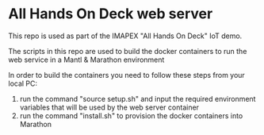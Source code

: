 # All Hands On Deck web server
This repo is used as part of the IMAPEX "All Hands On Deck" IoT demo.

The scripts in this repo are used to build the docker containers to run the web service in a Mantl & Marathon environment
 
In order to build the containers you need to follow these steps from your local PC:
1. run the command "source setup.sh" and input the required environment variables that will be used by the web server container
2. run the command "install.sh" to provision the docker containers into Marathon
